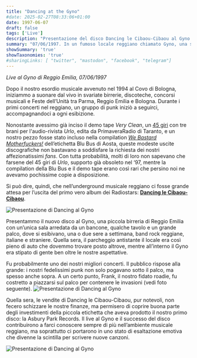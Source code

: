 ```yaml
---
title: "Dancing at the Gyno"
#date: 2025-02-27T08:33:06+01:00
date: 1997-06-07
draft: false
tags: ['Live']
description: "Presentazione del disco Dancing le Cibaou-Cibaou al Gyno di Reggio Emilia"
summary: "07/06/1997. In un fumoso locale reggiano chiamato Gyno, una sera di giugno del 1997, si ballò il Cibaou-Cibaou"
showSummary: 'true'
showTaxonomies: 'true'
#sharingLinks: [ "twitter", "mastodon", "facebook", "telegram"]
---
```

*Live al Gyno di Reggio Emilia, 07/06/1997*

Dopo il nostro esordio musicale avvenuto nel 1994 al Covo di Bologna, iniziammo a suonare dal vivo in svariate birrerie, discoteche, concorsi musicali e Feste dell’Unità tra Parma, Reggio Emilia e Bologna. Durante i primi concerti nel reggiano, un gruppo di punk iniziò a seguirci, accompagnandoci a ogni esibizione.

Nonostante avessimo già inciso il demo tape *Very Clean*, un [45 giri](/discog_dev/45rpm/) con tre brani per l'audio-rivista *Urlo*, edita da PrimaveraRadio di Taranto, e un nostro pezzo fosse stato incluso nella compilation [*We Bastard Motherfuckers!*](/discog_dev/we-bastard) dell’etichetta Blu Bus di Aosta, queste modeste uscite discografiche non bastavano a soddisfare la richiesta dei nostri affezionatissimi *fans*. Con tutta probabilità, molti di loro non sapevano che farsene del 45 giri di *Urlo*, supporto già obsoleto nel ‘97, mentre la compilation della Blu Bus e il demo tape erano così rari che persino noi ne avevamo pochissime copie a disposizione.

Si può dire, quindi, che nell’underground musicale reggiano ci fosse grande attesa per l’uscita del primo vero album dei Radiostars: [**Dancing le Cibaou-Cibaou**](/discog_dev/dancing).

![Presentazione di Dancing al Gyno](/img/gyno/gyno2.jpg)

Presentammo il nuovo disco al Gyno, una piccola birreria di Reggio Emilia con un’unica sala arredata da un bancone, qualche tavolo e un grande palco, dove si esibivano, una o due sere a settimana, band rock reggiane, italiane e straniere. Quella sera, il parcheggio antistante il locale era così pieno di auto che dovemmo trovare posto altrove, mentre all’interno il Gyno era stipato di gente ben oltre le nostre aspettative.

Fu probabilmente uno dei nostri migliori concerti. Il pubblico rispose alla grande: i nostri fedelissimi punk non solo pogavano sotto il palco, ma spesso anche sopra. A un certo punto, Frank, il nostro fidato roadie, fu costretto a piazzarsi sul palco per contenere le invasioni (vedi foto seguente).
![Presentazione di Dancing al Gyno](/img/gyno/gyno3.jpg)

Quella sera, le vendite di Dancing le Cibaou-Cibaou, pur notevoli, non fecero schizzare le nostre finanze, ma permisero di coprire buona parte degli investimenti della piccola etichetta che aveva prodotto il nostro primo disco: la Asbury Park Records. Il live al Gyno e il successo del disco contribuirono a farci conoscere sempre di più nell’ambiente musicale reggiano, ma soprattutto ci portarono in uno stato di esaltazione emotiva che divenne la scintilla per scrivere nuove canzoni.

![Presentazione di Dancing al Gyno](/img/gyno/gyno1.jpg)
